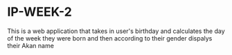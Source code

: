 # IP-WEEK-2
This is a web application that takes in user's birthday and calculates the day of the week they were born and then according to their gender dispalys their Akan name
